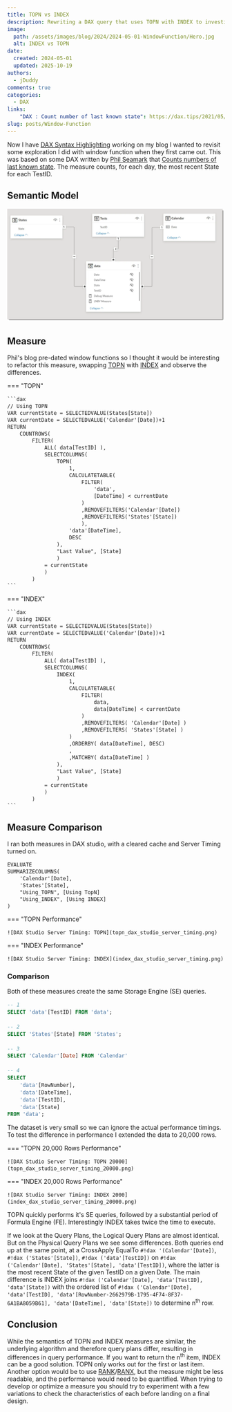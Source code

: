 ```yaml
---
title: TOPN vs INDEX
description: Rewriting a DAX query that uses TOPN with INDEX to investigate ease of use and performance characteristics
image:
  path: /assets/images/blog/2024/2024-05-01-WindowFunction/Hero.jpg
  alt: INDEX vs TOPN
date:
  created: 2024-05-01
  updated: 2025-10-19
authors:
  - jDuddy
comments: true
categories:
  - DAX
links:
    "DAX : Count number of last known state": https://dax.tips/2021/05/17/dax-count-number-of-last-known-state/
slug: posts/Window-Function
---
```


Now I have [DAX Syntax Highlighting](https://evaluationcontext.github.io/posts/Syntax-Highlight-DAX/) working on my blog I wanted to revisit some exploration I did with window function when they first came out. This was based on some DAX written by [Phil Seamark](https://www.linkedin.com/in/seamark/) that [Counts numbers of last known state](https://dax.tips/2021/05/17/dax-count-number-of-last-known-state/). The measure counts, for each day, the most recent State for each TestID.

## Semantic Model

![Data Model](data_model.webp)

## Measure

Phil's blog pre-dated window functions so I thought it would be interesting to refactor this measure, swapping [TOPN](https://learn.microsoft.com/en-us/dax/topn-function-dax) with [INDEX](https://learn.microsoft.com/en-us/dax/index-function-dax) and observe the differences.

=== "TOPN"

    ```dax
    // Using TOPN
    VAR currentState = SELECTEDVALUE(States[State])
    VAR currentDate = SELECTEDVALUE('Calendar'[Date])+1
    RETURN
        COUNTROWS(
            FILTER(
                ALL( data[TestID] ),
                SELECTCOLUMNS(
                    TOPN(
                        1,
                        CALCULATETABLE( 
                            FILTER( 
                                'data', 
                                [DateTime] < currentDate
                            )
                            ,REMOVEFILTERS('Calendar'[Date])
                            ,REMOVEFILTERS('States'[State])
                            ),
                        'data'[DateTime], 
                        DESC
                    ),
                    "Last Value", [State]
                    )
                = currentState
                )
            )       
    ```

=== "INDEX"

    ```dax
    // Using INDEX
    VAR currentState = SELECTEDVALUE(States[State])
    VAR currentDate = SELECTEDVALUE('Calendar'[Date])+1
    RETURN
        COUNTROWS(
            FILTER(
                ALL( data[TestID] ),
                SELECTCOLUMNS(
                    INDEX( 
                        1, 
                        CALCULATETABLE(
                            FILTER(
                                data, 
                                data[DateTime] < currentDate
                            )
                            ,REMOVEFILTERS( 'Calendar'[Date] )
                            ,REMOVEFILTERS( 'States'[State] )
                        )
                        ,ORDERBY( data[DateTime], DESC)
                        , 
                        ,MATCHBY( data[DateTime] )
                    ),
                    "Last Value", [State]
                    )
                = currentState
                )
            )
    ```

## Measure Comparison

I ran both measures in DAX studio, with a cleared cache and Server Timing turned on.

```dax
EVALUATE
SUMMARIZECOLUMNS(
    'Calendar'[Date],
    'States'[State],
    "Using_TOPN", [Using TopN]
    "Using_INDEX", [Using INDEX]
)
```

=== "TOPN Performance"

    ![DAX Studio Server Timing: TOPN](topn_dax_studio_server_timing.png)

=== "INDEX Performance"

    ![DAX Studio Server Timing: INDEX](index_dax_studio_server_timing.png)

### Comparison

Both of these measures create the same Storage Engine (SE) queries.

```sql
-- 1
SELECT 'data'[TestID] FROM 'data';

-- 2
SELECT 'States'[State] FROM 'States';

-- 3
SELECT 'Calendar'[Date] FROM 'Calendar'

-- 4 
SELECT
    'data'[RowNumber],
    'data'[DateTime],
    'data'[TestID],
    'data'[State]
FROM 'data';
```

The dataset is very small so we can ignore the actual performance timings. To test the difference in performance I extended the data to 20,000 rows.

=== "TOPN 20,000 Rows Performance"

    ![DAX Studio Server Timing: TOPN 20000](topn_dax_studio_server_timing_20000.png)

=== "INDEX 20,000 Rows Performance"

    ![DAX Studio Server Timing: INDEX 2000](index_dax_studio_server_timing_20000.png)

TOPN quickly performs it's SE queries, followed by a substantial period of Formula Engine (FE). Interestingly INDEX takes twice the time to execute. 

If we look at the Query Plans, the Logical Query Plans are almost identical. But on the Physical Query Plans we see some differences. Both queries end up at the same point, at a CrossApply EqualTo `#!dax '(Calendar'[Date])`, `#!dax ('States'[State])`, `#!dax ('data'[TestID])` on `#!dax ('Calendar'[Date], 'States'[State], 'data'[TestID])`, where the latter is the most recent State of the given TestID on a given Date. The main difference is INDEX joins `#!dax ('Calendar'[Date], 'data'[TestID], 'data'[State])` with the ordered list of `#!dax ('Calendar'[Date], 'data'[TestID], 'data'[RowNumber-2662979B-1795-4F74-8F37-6A1BA8059B61], 'data'[DateTime], 'data'[State])` to determine n<sup>th</sup> row. 

## Conclusion

While the semantics of TOPN and INDEX measures are similar, the underlying algorithm and therefore query plans differ, resulting in differences in query performance. If you want to return the n<sup>th</sup> item, INDEX can be a good solution. TOPN only works out for the first or last item. Another option would be to use [RANK](https://learn.microsoft.com/en-us/dax/rank-function-dax)/[RANX](https://learn.microsoft.com/en-us/dax/rankx-function-dax), but the measure might be less readable, and the performance would need to be quantified. When trying to develop or optimize a measure you should try to experiment with a few variations to check the characteristics of each before landing on a final design.